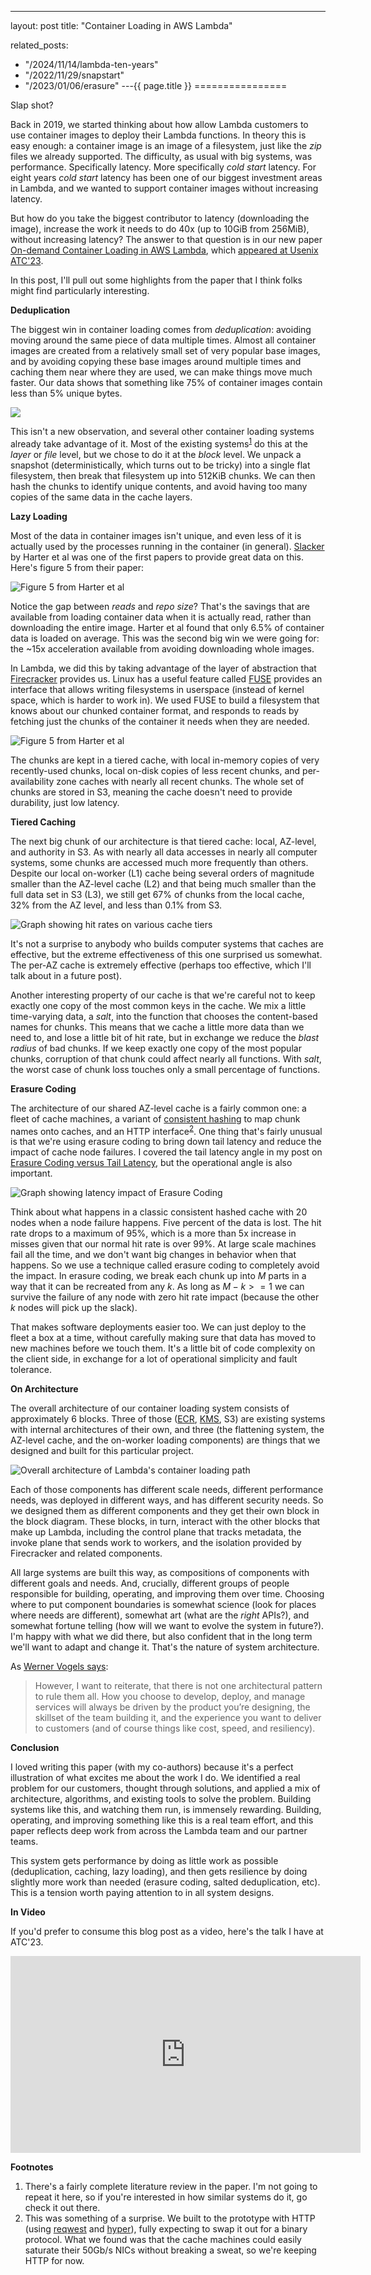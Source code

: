 ---
layout: post
title: "Container Loading in AWS Lambda"



related_posts:
  - "/2024/11/14/lambda-ten-years"
  - "/2022/11/29/snapstart"
  - "/2023/01/06/erasure"
---{{ page.title }}
================

<p class="meta">Slap shot?</p>


<script>
  MathJax = {
    tex: {inlineMath: [['$', '$'], ['\\(', '\\)']]}
  };
</script>
<script id="MathJax-script" async src="https://cdn.jsdelivr.net/npm/mathjax@3/es5/tex-mml-chtml.js"></script>

Back in 2019, we started thinking about how allow Lambda customers to use container images to deploy their Lambda functions. In theory this is easy enough: a container image is an image of a filesystem, just like the *zip* files we already supported. The difficulty, as usual with big systems, was performance. Specifically latency. More specifically *cold start* latency. For eight years *cold start* latency has been one of our biggest investment areas in Lambda, and we wanted to support container images without increasing latency.

But how do you take the biggest contributor to latency (downloading the image), increase the work it needs to do 40x (up to 10GiB from 256MiB), without increasing latency? The answer to that question is in our new paper [On-demand Container Loading in AWS Lambda](https://arxiv.org/pdf/2305.13162.pdf), which [appeared at Usenix ATC'23](https://www.usenix.org/conference/atc23/presentation/brooker).

In this post, I'll pull out some highlights from the paper that I think folks might find particularly interesting.

**Deduplication**

The biggest win in container loading comes from *deduplication*: avoiding moving around the same piece of data multiple times. Almost all container images are created from a relatively small set of very popular base images, and by avoiding copying these base images around multiple times and caching them near where they are used, we can make things move much faster. Our data shows that something like 75% of container images contain less than 5% unique bytes.

![](/blog/images/dedupe_cdf.png)

This isn't a new observation, and several other container loading systems already take advantage of it. Most of the existing systems<sup>[1](#foot1)</sup> do this at the *layer* or *file* level, but we chose to do it at the *block* level. We unpack a snapshot (deterministically, which turns out to be tricky) into a single flat filesystem, then break that filesystem up into 512KiB chunks. We can then hash the chunks to identify unique contents, and avoid having too many copies of the same data in the cache layers.

**Lazy Loading**

Most of the data in container images isn't unique, and even less of it is actually used by the processes running in the container (in general). [Slacker](https://www.usenix.org/conference/fast16/technical-sessions/presentation/harter) by Harter et al was one of the first papers to provide great data on this. Here's figure 5 from their paper:

![Figure 5 from Harter et al](/blog/images/slacker_fig_5.png)

Notice the gap between *reads* and *repo size*? That's the savings that are available from loading container data when it is actually read, rather than downloading the entire image. Harter et al found that only 6.5% of container data is loaded on average. This was the second big win we were going for: the ~15x acceleration available from avoiding downloading whole images.

In Lambda, we did this by taking advantage of the layer of abstraction that [Firecracker](https://www.usenix.org/conference/nsdi20/presentation/agache) provides us. Linux has a useful feature called [FUSE](https://www.kernel.org/doc/html/next/filesystems/fuse.html) provides an interface that allows writing filesystems in userspace (instead of kernel space, which is harder to work in). We used FUSE to build a filesystem that knows about our chunked container format, and responds to reads by fetching just the chunks of the container it needs when they are needed.

![Figure 5 from Harter et al](/blog/images/lambda_fuse_arch.png)

The chunks are kept in a tiered cache, with local in-memory copies of very recently-used chunks, local on-disk copies of less recent chunks, and per-availability zone caches with nearly all recent chunks. The whole set of chunks are stored in S3, meaning the cache doesn't need to provide durability, just low latency.

**Tiered Caching**

The next big chunk of our architecture is that tiered cache: local, AZ-level, and authority in S3. As with nearly all data accesses in nearly all computer systems, some chunks are accessed much more frequently than others. Despite our local on-worker (L1) cache being several orders of magnitude smaller than the AZ-level cache (L2) and that being much smaller than the full data set in S3 (L3), we still get 67% of chunks from the local cache, 32% from the AZ level, and less than 0.1% from S3.

![Graph showing hit rates on various cache tiers](/blog/images/lambda_hit_rate.png)

It's not a surprise to anybody who builds computer systems that caches are effective, but the extreme effectiveness of this one surprised us somewhat. The per-AZ cache is extremely effective (perhaps too effective, which I'll talk about in a future post).

Another interesting property of our cache is that we're careful not to keep exactly one copy of the most common keys in the cache. We mix a little time-varying data, a *salt*, into the function that chooses the content-based names for chunks. This means that we cache a little more data than we need to, and lose a little bit of hit rate, but in exchange we reduce the *blast radius* of bad chunks. If we keep exactly one copy of the most popular chunks, corruption of that chunk could affect nearly all functions. With *salt*, the worst case of chunk loss touches only a small percentage of functions.

**Erasure Coding**

The architecture of our shared AZ-level cache is a fairly common one: a fleet of cache machines, a variant of [consistent hashing](https://en.wikipedia.org/wiki/Consistent_hashing) to map chunk names onto caches, and an HTTP interface<sup>[2](#foot2)</sup>. One thing that's fairly unusual is that we're using erasure coding to bring down tail latency and reduce the impact of cache node failures. I covered the tail latency angle in my post on [Erasure Coding versus Tail Latency](https://brooker.co.za/blog/2023/01/06/erasure.html), but the operational angle is also important.

![Graph showing latency impact of Erasure Coding](/blog/images/ec_latency.png)

Think about what happens in a classic consistent hashed cache with 20 nodes when a node failure happens. Five percent of the data is lost. The hit rate drops to a maximum of 95%, which is a more than 5x increase in misses given that our normal hit rate is over 99%. At large scale machines fail all the time, and we don't want big changes in behavior when that happens. So we use a technique called erasure coding to completely avoid the impact. In erasure coding, we break each chunk up into $M$ parts in a way that it can be recreated from any $k$. As long as $M - k >= 1$ we can survive the failure of any node with zero hit rate impact (because the other $k$ nodes will pick up the slack).

That makes software deployments easier too. We can just deploy to the fleet a box at a time, without carefully making sure that data has moved to new machines before we touch them. It's a little bit of code complexity on the client side, in exchange for a lot of operational simplicity and fault tolerance.


**On Architecture**

The overall architecture of our container loading system consists of approximately 6 blocks. Three of those ([ECR](https://aws.amazon.com/ecr/), [KMS](https://aws.amazon.com/kms/), S3) are existing systems with internal architectures of their own, and three (the flattening system, the AZ-level cache, and the on-worker loading components) are things that we designed and built for this particular project.

![Overall architecture of Lambda's container loading path](/blog/images/lambda_container_arch.png)

Each of those components has different scale needs, different performance needs, was deployed in different ways, and has different security needs. So we designed them as different components and they get their own block in the block diagram. These blocks, in turn, interact with the other blocks that make up Lambda, including the control plane that tracks metadata, the invoke plane that sends work to workers, and the isolation provided by Firecracker and related components.

All large systems are built this way, as compositions of components with different goals and needs. And, crucially, different groups of people responsible for building, operating, and improving them over time. Choosing where to put component boundaries is somewhat science (look for places where needs are different), somewhat art (what are the *right* APIs?), and somewhat fortune telling (how will we want to evolve the system in future?). I'm happy with what we did there, but also confident that in the long term we'll want to adapt and change it. That's the nature of system architecture.

As [Werner Vogels says](https://www.allthingsdistributed.com/2023/05/monoliths-are-not-dinosaurs.html):

> However, I want to reiterate, that there is not one architectural pattern to rule them all. How you choose to develop, deploy, and manage services will always be driven by the product you’re designing, the skillset of the team building it, and the experience you want to deliver to customers (and of course things like cost, speed, and resiliency).

**Conclusion**

I loved writing this paper (with my co-authors) because it's a perfect illustration of what excites me about the work I do. We identified a real problem for our customers, thought through solutions, and applied a mix of architecture, algorithms, and existing tools to solve the problem. Building systems like this, and watching them run, is immensely rewarding. Building, operating, and improving something like this is a real team effort, and this paper reflects deep work from across the Lambda team and our partner teams.

This system gets performance by doing as little work as possible (deduplication, caching, lazy loading), and then gets resilience by doing slightly more work than needed (erasure coding, salted deduplication, etc). This is a tension worth paying attention to in all system designs.

**In Video**

If you'd prefer to consume this blog post as a video, here's the talk I have at ATC'23.

<iframe width="560" height="315" src="https://www.youtube-nocookie.com/embed/Wden61jKWvs?si=8qs-S6LFmEI-WY-E" title="YouTube video player" frameborder="0" allow="accelerometer; autoplay; clipboard-write; encrypted-media; gyroscope; picture-in-picture; web-share" referrerpolicy="strict-origin-when-cross-origin" allowfullscreen></iframe>

**Footnotes**

1. <a name="foot1"></a> There's a fairly complete literature review in the paper. I'm not going to repeat it here, so if you're interested in how similar systems do it, go check it out there.
2. <a name="foot2"></a> This was something of a surprise. We built to the prototype with HTTP (using [reqwest](https://github.com/seanmonstar/reqwest) and [hyper](https://hyper.rs/)), fully expecting to swap it out for a binary protocol. What we found was that the cache machines could easily saturate their 50Gb/s NICs without breaking a sweat, so we're keeping HTTP for now.